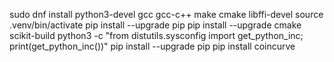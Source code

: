sudo dnf install python3-devel gcc gcc-c++ make cmake libffi-devel
source .venv/bin/activate
pip install --upgrade pip
pip install --upgrade cmake scikit-build
python3 -c "from distutils.sysconfig import get_python_inc; print(get_python_inc())"
pip install --upgrade pip
pip install coincurve